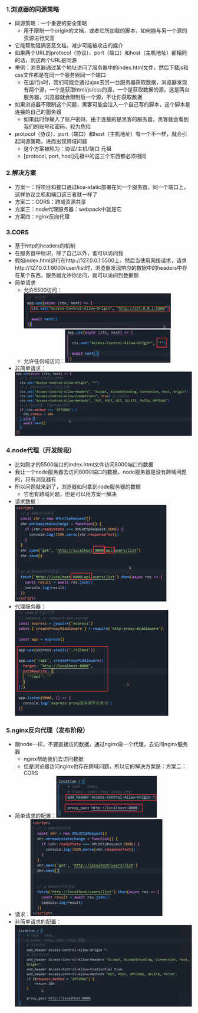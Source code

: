 ### 1.浏览器的同源策略

- 同源策略：一个重要的安全策略
  - 用于限制一个origin的文档，或者它所加载的脚本，如何能与另一个源的资源进行交互
- 它能帮助阻隔恶意文档，减少可能被攻击的媒介
- 如果两个URL的protocol（协议）、port（端口）和host（主机地址）都相同的话，则这两个URL是同源
- 举例：浏览器通过某个地址访问了服务器中的index.html文件，然后下载js和css文件都是在同一个服务器同一个端口
  - 在运行js时，我们可能会通过ajax去另一台服务器获取数据，浏览器发现有两个源，一个是获取html/js/css的源，一个是获取数据的源，这是两台服务器，浏览器就会限制后一个源，不让你获取数据
- 如果浏览器不限制这个问题，黑客可能会注入一个自己写的脚本，这个脚本是连接的自己的服务器
  - 如果此时你输入了账户密码，由于连接的是黑客的服务器，黑客就会看到我们的账号和密码，较为危险
- protocol（协议）、port（端口）和host（主机地址）有一个不一样，就会引起同源策略，进而出现跨域问题
  - 这个方案被称为：协议/主机/端口 元祖
  - [protocol, port, host]元祖中的这三个东西都必须相同

### 2.解决方案

- 方案一：将项目和接口通过koa-static部署在同一个服务器，同一个端口上，这样协议主机和端口这三者就一样了
- 方案二：CORS：跨域资源共享
- 方案三：node代理服务器：webpack中就是它
- 方案四：nginx反向代理

### 3.CORS

- 基于http的headers的机制
- 在服务器中标识，除了自己以外，谁可以访问我
- 假如index.html运行在http://127.0.0.1:5500上，然后当使用网络请求，请求http://127.0.0.1:8000/user/list时，浏览器发现响应的数据中的headers中存在某个东西，服务器允许你访问，就可以访问到数据额
- 简单请求
  - 允许5500访问：<img src="images/image-20221202203817226.png" alt="image-20221202203817226" style="zoom:50%;" />
  - 允许任何域访问：<img src="images/image-20221202203953567.png" alt="image-20221202203953567" style="zoom:50%;" />
- 非简单请求：<img src="images/image-20221202204936568.png" alt="image-20221202204936568" style="zoom:50%;" />

### 4.node代理（开发阶段）

- 比如刚才的5500端口的index.html文件访问8000端口的数据
- 我让一个node服务器去访问8000端口的数据，node服务器是没有跨域问题的，只有浏览器有
- 所以问题就来到了，浏览器如何拿到node服务器的数据
  - 它也有跨域问题，但是可以用方案一解决
- 请求数据：<img src="images/image-20221202205850119.png" alt="image-20221202205850119" style="zoom:50%;" />
- 代理服务器：<img src="images/image-20221202205913328.png" alt="image-20221202205913328" style="zoom:50%;" />

### 5.nginx反向代理（发布阶段）

- 跟node一样，不要直接访问数据，通过nginx做一个代理，去访问nginx服务器
  - nginx帮助我们去访问数据
  - 但是浏览器访问nginx也存在跨域问题，所以它的解决方案是：方案二：CORS
- 简单请求的配置：<img src="images/image-20221202211130922.png" alt="image-20221202211130922" style="zoom:50%;" />
- 请求：<img src="images/image-20221202211241182.png" alt="image-20221202211241182" style="zoom:50%;" />
- 非简单请求的配置：<img src="images/image-20221202211414098.png" alt="image-20221202211414098" style="zoom:50%;" />

